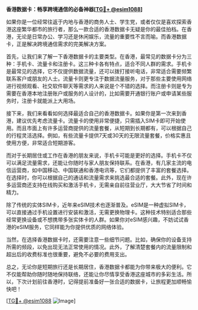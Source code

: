 **香港数据卡：畅享跨境通信的必备神器[[TG💪+ @esim1088](https://t.me/s/esim1088)]**

如果你是一位经常往返于内地与香港的商务人士、学生党，或者仅仅是喜欢探索香港这座繁华都市的旅行者，那么一款合适的香港数据卡无疑是你的最佳拍档。在香港，无论是日常办公、学习还是休闲娱乐，流量的重要性不言而喻。而香港数据卡，正是解决跨境通信需求的完美解决方案。

首先，让我们来了解一下香港数据卡的主要类型。在香港，最常见的数据卡分为三种：手机卡、流量卡和注册卡。这三种卡各有特点，适合不同人群的需求。手机卡是最常见的选择，它不仅提供数据流量，还可以拨打接听电话，非常适合需要频繁联系客户或朋友的人士。流量卡则更专注于数据流量服务，对于那些主要使用网络进行视频观看、社交软件聊天等需求的人来说是个不错的选择。而注册卡则是专为需要在香港本地注册账户或服务的人设计的，比如需要开通银行账户或申请某些服务时，注册卡就能派上大用场。

接下来，我们来看看如何选择最适合自己的香港数据卡。如果你是第一次来到香港，建议优先考虑流量卡。流量卡的使用非常便捷，只需插入SIM卡即可开始使用。而且市面上有许多运营商提供的流量套餐，从短期到长期都有，可以根据自己的行程灵活选择。例如，有些流量卡提供7天或30天的无限流量套餐，价格实惠且使用方便，非常适合短期游客。

而对于长期居住或工作在香港的朋友来说，手机卡可能是更好的选择。手机卡不仅可以满足流量需求，还能让你随时与家人朋友保持联系。在香港，有几家主流的电信运营商，如中国移动、中国联通和香港电讯等，它们都提供了丰富的套餐选择。在选择时，你可以根据自己的通话和流量需求来挑选最合适的套餐。此外，现在许多运营商还支持在线购买和激活手机卡，无需亲自前往营业厅，大大节省了时间和精力。

除了传统的实体SIM卡，近年来eSIM技术也逐渐普及。eSIM是一种虚拟SIM卡，可以直接通过手机设置进行安装和激活，无需更换物理卡。这种技术特别适合那些经常更换设备或不想携带多张实体卡的人群。如果你对eSIM感兴趣，不妨试试香港的eSIM服务，它同样能为你提供优质的网络体验。

当然，在选择香港数据卡时，还需要注意一些细节问题。比如，确保你的设备支持所需的频段，以免出现无法正常使用的情况。此外，了解清楚套餐内的流量限制和超出后的收费标准也很重要，避免不必要的费用支出。

总之，无论你是短期旅行还是长期居住，香港数据卡都能为你带来极大的便利。它不仅能帮助你随时随地保持联络，还能让你尽情享受香港这座城市的多彩生活。所以，下次计划前往香港时，记得提前准备好一张合适的数据卡，让旅程更加顺畅愉快吧！

[[TG💪+ @esim1088](https://t.me/s/esim1088) ![Image](https://i.postimg.cc/4NQfJmqS/Snipaste-2025-05-13-00-14-12.png)]